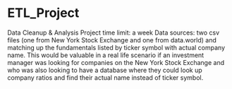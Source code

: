 # ETL_Project
Data Cleanup &amp; Analysis
Project time limit: a week
Data sources: two csv files (one from New York Stock Exchange and one from data.world) and matching up the fundamentals listed by ticker symbol with actual company name. 
This would be valuable in a real life scenario if an investment manager was looking for companies on the New York Stock Exchange and who was also looking to have a database where they could look up company ratios and find their actual name instead of ticker symbol.
